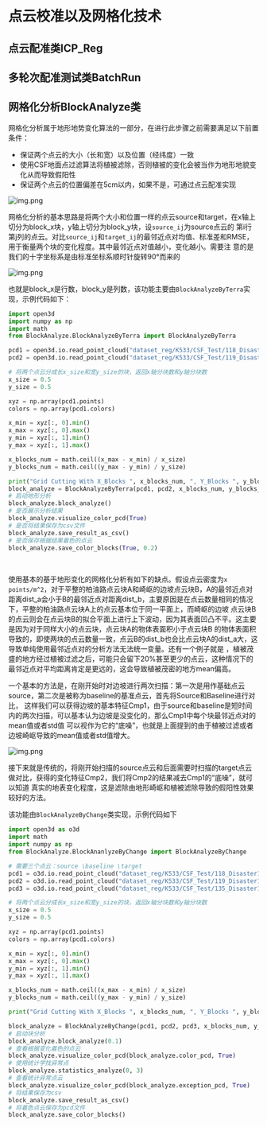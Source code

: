 # 点云校准以及网格化技术

## 点云配准类ICP_Reg

## 多轮次配准测试类BatchRun

## 网格化分析BlockAnalyze类
网格化分析属于地形地势变化算法的一部分，在进行此步骤之前需要满足以下前置条件：
* 保证两个点云的大小（长和宽）以及位置（经纬度）一致
* 使用CSF地面点过滤算法将植被滤除，否则植被的变化会被当作为地形地貌变化从而导致假阳性
* 保证两个点云的位置偏差在5cm以内，如果不是，可通过点云配准实现

![img.png](resource/img.png)


网格化分析的基本思路是将两个大小和位置一样的点云source和target，在x轴上切分为block_x块，y轴上切分为block_y块，设`source_ij`为source点云的
第i行第j列的点云。对比`source_ij`和`target_ij`的最邻近点对均值、标准差和RMSE，用于衡量两个块的变化程度。其中最邻近点对值越小，变化越小。需要注
意的是我们的十字坐标系是由标准坐标系顺时针旋转90°而来的

![img.png](resource/img1.png)

也就是block_x是行数，block_y是列数，该功能主要由`BlockAnalyzeByTerra`实现，示例代码如下：
```python
import open3d
import numpy as np
import math
from BlockAnalyze.BlockAnalyzeByTerra import BlockAnalyzeByTerra

pcd1 = open3d.io.read_point_cloud("dataset_reg/K533/CSF_Test/118_Disaster1.ply")
pcd2 = open3d.io.read_point_cloud("dataset_reg/K533/CSF_Test/119_Disaster1.ply")

# 将两个点云分成长x_size和宽y_size的块，返回x轴分块数和y轴分块数
x_size = 0.5
y_size = 0.5

xyz = np.array(pcd1.points)
colors = np.array(pcd1.colors)

x_min = xyz[:, 0].min()
x_max = xyz[:, 0].max()
y_min = xyz[:, 1].min()
y_max = xyz[:, 1].max()

x_blocks_num = math.ceil((x_max - x_min) / x_size)
y_blocks_num = math.ceil((y_max - y_min) / y_size)

print("Grid Cutting With X_Blocks ", x_blocks_num, ", Y_Blocks ", y_blocks_num)
block_analyze = BlockAnalyzeByTerra(pcd1, pcd2, x_blocks_num, y_blocks_num) # 类初始化
# 启动地形分析
block_analyze.block_analyze()   
# 是否展示分析结果
block_analyze.visualize_color_pcd(True)
# 是否将结果保存为csv文件
block_analyze.save_result_as_csv()
# 是否保存根据结果着色的点云
block_analyze.save_color_blocks(True, 0.2)
```
<br>

使用基本的基于地形变化的网格化分析有如下的缺点。假设点云密度为`x points/m^2`，对于平整的柏油路点云块A和崎岖的边坡点云块B，A的最邻近点对
距离dist_a会小于B的最邻近点对距离dist_b，主要原因是在点云数量相同的情况下，平整的柏油路点云块A上的点云基本位于同一平面上，而崎岖的边坡
点云块B的点云则会在点云块B的拟合平面上进行上下波动，因为其表面凹凸不平。这主要是因为对于同样大小的点云块，点云块A的物体表面积小于点云块B
的物体表面积导致的，即使两块的点云数量一致，点云B的dist_b也会比点云块A的dist_a大，这导致单纯使用最邻近点对的分析方法无法统一变量。还有一个例子就是
，植被茂盛的地方经过植被过滤之后，可能只会留下20%甚至更少的点云，这种情况下的最邻近点对平均距离肯定是更远的，这会导致植被茂密的地方mean偏高。

一个基本的方法是，在刚开始时对边坡进行两次扫描：第一次是用作基础点云source，第二次是被称为baseline的基准点云，首先将Source和Baseline进行对比，
这样我们可以获得边坡的基本特征Cmp1，由于source和baseline是短时间内的两次扫描，可以基本认为边坡是没变化的，那么Cmp1中每个块最邻近点对的mean值或者std值
可以视作为它的“底噪”，也就是上面提到的由于植被过滤或者边坡崎岖导致的mean值或者std值增大。

![img.png](resource/img2.png)

接下来就是传统的，将刚开始扫描的source点云和后面需要时扫描的target点云做对比，获得的变化特征Cmp2，我们将Cmp2的结果减去Cmp1的“底噪”，就可以知道
真实的地表变化程度，这是滤除由地形崎岖和植被滤除导致的假阳性效果较好的方法。

该功能由`BlockAnalyzeByChange`类实现，示例代码如下
```python
import open3d as o3d
import math
import numpy as np
from BlockAnalyze.BlockAnanlyzeByChange import BlockAnalyzeByChange

# 需要三个点云：source \baseline \target
pcd1 = o3d.io.read_point_cloud("dataset_reg/K533/CSF_Test/118_Disaster1.ply")
pcd2 = o3d.io.read_point_cloud("dataset_reg/K533/CSF_Test/119_Disaster1.ply")
pcd3 = o3d.io.read_point_cloud("dataset_reg/K533/CSF_Test/135_Disaster1.ply")

# 将两个点云分成长x_size和宽y_size的块，返回x轴分块数和y轴分块数
x_size = 0.5
y_size = 0.5

xyz = np.array(pcd1.points)
colors = np.array(pcd1.colors)

x_min = xyz[:, 0].min()
x_max = xyz[:, 0].max()
y_min = xyz[:, 1].min()
y_max = xyz[:, 1].max()

x_blocks_num = math.ceil((x_max - x_min) / x_size)
y_blocks_num = math.ceil((y_max - y_min) / y_size)

print("Grid Cutting With X_Blocks ", x_blocks_num, ", Y_Blocks ", y_blocks_num)

block_analyze = BlockAnalyzeByChange(pcd1, pcd2, pcd3, x_blocks_num, y_blocks_num, "118_Disaster_2", "135")
# 启动块分析
block_analyze.block_analyze(0.1)
# 查看根据变化着色的点云
block_analyze.visualize_color_pcd(block_analyze.color_pcd, True)
# 使用统计学找异常点
block_analyze.statistics_analyze(0, 3)
# 查看统计异常点云
block_analyze.visualize_color_pcd(block_analyze.exception_pcd, True)
# 将结果保存为csv
block_analyze.save_result_as_csv()
# 将着色点云保存为pcd文件
block_analyze.save_color_blocks()
```


